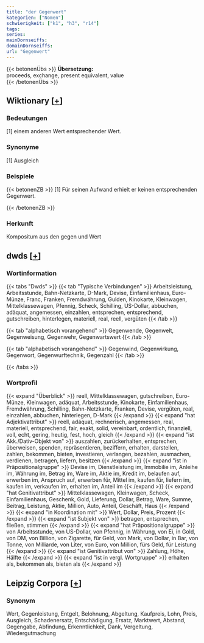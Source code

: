 ```yaml
---
title: "der Gegenwert"
kategorien: ["Nomen"]
schwierigkeit: ["k1", "h3", "r14"]
tags:
series:
mainDornseiffs:
domainDornseiffs:
url: "Gegenwert"
---
```


{{< betonenÜbs >}}
**Übersetzung:**  
proceeds, exchange, present equivalent, value  
{{< /betonenÜbs >}}

## Wiktionary [[+](https://de.wiktionary.org/wiki/Gegenwert)]

### Bedeutungen
[1] einem anderen Wert entsprechender Wert.  

### Synonyme
[1] Ausgleich  

### Beispiele
{{< betonenZB >}}
[1] Für seinen Aufwand erhielt er keinen entsprechenden Gegenwert.  

{{< /betonenZB >}}
### Herkunft
Kompositum aus den gegen und Wert  



## dwds [[+](https://www.dwds.de/wb/Gegenwert)]

### Wortinformation
{{< tabs "Dwds" >}}
{{< tab "Typische Verbindungen" >}}
Arbeitsleistung, Arbeitsstunde, Bahn-Netzkarte, D-Mark, Devise, Einfamilienhaus, Euro-Münze, Franc, Franken, Fremdwährung, Gulden, Kinokarte, Kleinwagen, Mittelklassewagen, Pfennig, Scheck, Schilling, US-Dollar, abbuchen, adäquat, angemessen, einzahlen, entsprechen, entsprechend, gutschreiben, hinterlegen, materiell, real, reell, vergüten
{{< /tab >}}

{{< tab "alphabetisch vorangehend" >}}
Gegenwende, Gegenwelt, Gegenweisung, Gegenwehr, Gegenwartswert
{{< /tab >}}

{{< tab "alphabetisch vorangehend" >}}
Gegenwind, Gegenwirkung, Gegenwort, Gegenwurftechnik, Gegenzahl
{{< /tab >}}

{{< /tabs >}}

### Wortprofil
{{< expand "Überblick" >}} reell, Mittelklassewagen, gutschreiben, Euro-Münze, Kleinwagen, adäquat, Arbeitsstunde, Kinokarte, Einfamilienhaus, Fremdwährung, Schilling, Bahn-Netzkarte, Franken, Devise, vergüten, real, einzahlen, abbuchen, hinterlegen, D-Mark {{< /expand >}}
{{< expand "hat Adjektivattribut" >}} reell, adäquat, rechnerisch, angemessen, real, materiell, entsprechend, fair, exakt, solid, vereinbart, ordentlich, finanziell, voll, echt, gering, heutig, fest, hoch, gleich {{< /expand >}}
{{< expand "ist Akk./Dativ-Objekt von" >}} auszahlen, zurückerhalten, entsprechen, überweisen, spenden, repräsentieren, beziffern, erhalten, darstellen, zahlen, bekommen, bieten, investieren, verlangen, bezahlen, ausmachen, verdienen, betragen, liefern, besitzen {{< /expand >}}
{{< expand "ist in Präpositionalgruppe" >}} Devise im, Dienstleistung im, Immobilie im, Anleihe im, Währung im, Betrag im, Ware im, Aktie im, Kredit im, belaufen auf, erwerben im, Anspruch auf, erwerben für, Mittel im, kaufen für, liefern im, kaufen im, verkaufen im, erhalten im, Anteil im {{< /expand >}}
{{< expand "hat Genitivattribut" >}} Mittelklassewagen, Kleinwagen, Scheck, Einfamilienhaus, Geschenk, Gold, Lieferung, Dollar, Betrag, Ware, Summe, Beitrag, Leistung, Aktie, Million, Auto, Anteil, Geschäft, Haus {{< /expand >}}
{{< expand "in Koordination mit" >}} Wert, Dollar, Preis, Prozent {{< /expand >}}
{{< expand "ist Subjekt von" >}} betragen, entsprechen, fließen, stimmen {{< /expand >}}
{{< expand "hat Präpositionalgruppe" >}} von Arbeitsstunde, von US-Dollar, von Pfennig, in Währung, von Ei, in Gold, von DM, von Billion, von Zigarette, für Geld, von Mark, von Dollar, in Bar, von Tonne, von Milliarde, von Liter, von Euro, von Million, fürs Geld, für Leistung {{< /expand >}}
{{< expand "ist Genitivattribut von" >}} Zahlung, Höhe, Hälfte {{< /expand >}}
{{< expand "ist in vergl. Wortgruppe" >}} erhalten als, bekommen als, bieten als {{< /expand >}}

## Leipzig Corpora [[+](https://corpora.uni-leipzig.de/en/res?word=Gegenwert&corpusId=deu_newscrawl-public_2018)]


### Synonym
Wert, Gegenleistung, Entgelt, Belohnung, Abgeltung, Kaufpreis, Lohn, Preis, Ausgleich, Schadenersatz, Entschädigung, Ersatz, Marktwert, Abstand, Gegengabe, Abfindung, Erkenntlichkeit, Dank, Vergeltung, Wiedergutmachung

